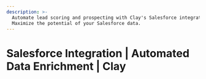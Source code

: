 ```yaml
---
description: >-
  Automate lead scoring and prospecting with Clay's Salesforce integration.
  Maximize the potential of your Salesforce data.
---
```


# Salesforce Integration | Automated Data Enrichment | Clay

